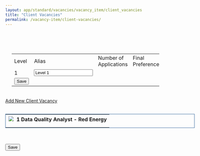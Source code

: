 ```yaml
---
layout: app/standard/vacancies/vacancy_item/client_vacancies
title: "Client Vacancies"
permalink: /vacancy-item/client-vacancies/
---
```


<!--- This child document initializes the page in Jekyll. -->

<div><br><br><br><div style="margin : 20px;"><table cellspacing="0" cellpadding="2" class="Report"><tbody><tr><td class="reportheading">Level</td><td class="reportheading">Alias</td><td class="reportheading">Number of Applications</td><td class="reportheading">Final Preference</td></tr><form name="form1" action="page.php?pageID=544&amp;windowUID=WIND54f80676c248a" method="post" enctype="multipart/form-data"></form><input type="hidden" name="vacRootParentID" value="227880"><input type="hidden" id="ID[0]" name="ID[0]" value="153502"><tr class="evenrow"><td>1</td><td><input type="text" name="Alias[0]" value="Level 1" size="20" maxlength="20"></td><td> </td></tr><tr class="evenrow"><td align="middle"><input type="button" value="Save" onclick="document.form1.action.value='Save2';document.form1.submit()"></td><td>&nbsp;</td><td>&nbsp;</td><td>&nbsp;</td></tr></tbody></table></div><br><script type="text/javascript">var oIFrame=null; function createIFrame(){var oIFrameElement=document.createElement("iframe"); oIFrameElement.width=0; oIFrameElement.height=0; oIFrameElement.frameBorder=0; oIFrameElement.name="hiddenFrame"; oIFrameElement.id="hiddenFrame"; document.body.appendChild(oIFrameElement); oIFrame=frames["hiddenFrame"];}function requestVacancyInfo(vacancyId, currVacancyId, depth){if (!oIFrame){createIFrame(); setTimeout(requestVacancyInfo, 10); return;}if(!vacancyId){vacancyId=227880; currVacancyId=227880; depth=0;}var windowUID='WIND54f80676c248a'; var userTypeID='11'; var userID='26364'; var userGroupID='0'; var divVacancyInfo=document.getElementById("div"+vacancyId+"Info"); if(divVacancyInfo.innerHTML!=''){divVacancyInfo.innerHTML='';}else{oIFrame.location="NavigateVacancyData.php?vacancyId=" + vacancyId + "&currVacancyId=" + currVacancyId + "&depth=" + depth + "&windowUID=" + windowUID + "&userTypeID=" + userTypeID + "&userID=" + userID + "&userGroupID=" + userGroupID;}}function displayVacancyInfo(sText,vacancyID){var divVacancyInfo=document.getElementById("div"+vacancyID+"Info"); divVacancyInfo.innerHTML=sText;}</script><div><a href="page.php?pageID=575&amp;windowUID=WIND54f80676c248a&amp;parentID=227880">Add New Client Vacancy</a></div><br><form name="mainForm" action="page.php?pageID=544&amp;windowUID=WIND54f80676c248a" method="post" enctype="multipart/form-data"><input type="hidden" name="action" value="Save"><table cellpadding="0" cellspacing="0" style="border: solid 1px #34669c; width: 595px;"> <tbody><tr id="vacRow227880" style=" background-color: #; width: 595px;"> <td style=" padding-top: 5px; padding-bottom: 5px; padding-left: 5px;"> &nbsp;<img id="toggle227880" src="/include/images/plus.gif" onclick="requestVacancyInfo(227880,227880,0)">&nbsp; <b>1 Data Quality Analyst - Red Energy</b></td></tr><tr><td style=" padding-top: 5px;padding-bottom: 5px;padding-left:20px"><div id="div227880Info"></div></td></tr></tbody></table><br><br><input type="button" value="Save" id="mainSubmitBtn" onclick="document.mainForm.submit();"></form></div>